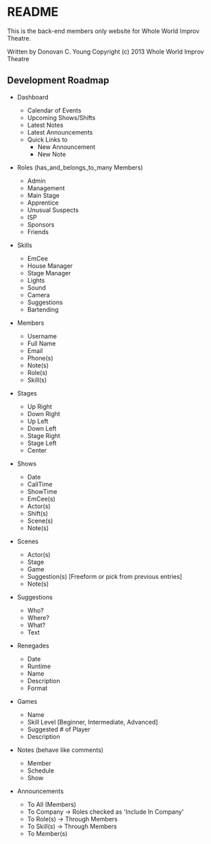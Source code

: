 README
======

This is the back-end members only website for Whole World Improv Theatre.

Written by Donovan C. Young
Copyright (c) 2013 Whole World Improv Theatre

Development Roadmap
-------------------

- Dashboard
  - Calendar of Events
  - Upcoming Shows/Shifts
  - Latest Notes
  - Latest Announcements
  - Quick Links to
    - New Announcement
    - New Note

- Roles (has_and_belongs_to_many Members)
  - Admin
  - Management
  - Main Stage
  - Apprentice
  - Unusual Suspects
  - ISP
  - Sponsors
  - Friends

- Skills
  - EmCee
  - House Manager
  - Stage Manager
  - Lights
  - Sound
  - Camera
  - Suggestions
  - Bartending

- Members
  - Username
  - Full Name
  - Email
  - Phone(s)
  - Note(s)
  - Role(s)
  - Skill(s)

- Stages
  - Up Right
  - Down Right
  - Up Left
  - Down Left
  - Stage Right
  - Stage Left
  - Center

- Shows
  - Date
  - CallTime
  - ShowTime
  - EmCee(s)
  - Actor(s)
  - Shift(s)
  - Scene(s)
  - Note(s)

- Scenes
  - Actor(s)
  - Stage
  - Game
  - Suggestion(s) [Freeform or pick from previous entries]
  - Note(s)

- Suggestions
  - Who?
  - Where?
  - What?
  - Text

- Renegades
  - Date
  - Runtime
  - Name
  - Description
  - Format

- Games
  - Name
  - Skill Level [Beginner, Intermediate, Advanced]
  - Suggested # of Player
  - Description

- Notes (behave like comments)
  - Member
  - Schedule
  - Show

- Announcements
  - To All (Members)
  - To Company  -> Roles checked as 'Include In Company'
  - To Role(s)  -> Through Members
  - To Skill(s) -> Through Members
  - To Member(s)

